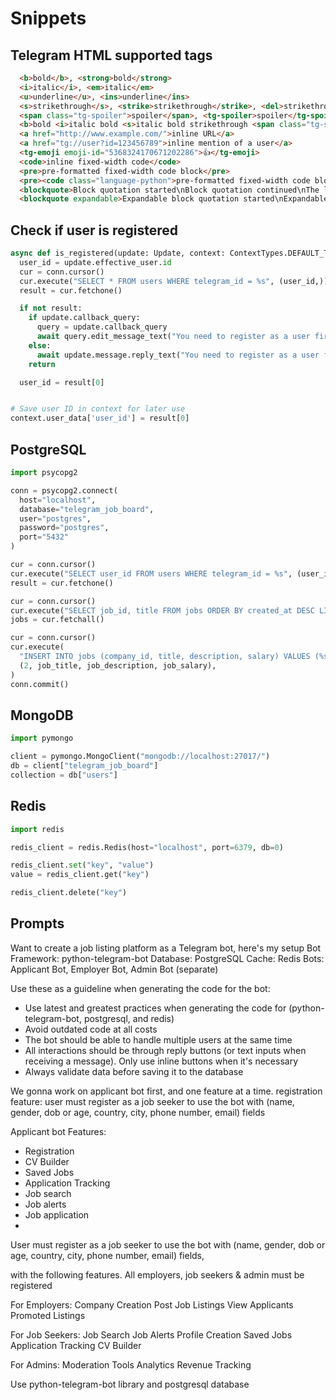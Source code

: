 # Snippets

## Telegram HTML supported tags

```HTML
  <b>bold</b>, <strong>bold</strong>
  <i>italic</i>, <em>italic</em>
  <u>underline</u>, <ins>underline</ins>
  <s>strikethrough</s>, <strike>strikethrough</strike>, <del>strikethrough</del>
  <span class="tg-spoiler">spoiler</span>, <tg-spoiler>spoiler</tg-spoiler>
  <b>bold <i>italic bold <s>italic bold strikethrough <span class="tg-spoiler">italic bold strikethrough spoiler</span></s> <u>underline italic bold</u></i> bold</b>
  <a href="http://www.example.com/">inline URL</a>
  <a href="tg://user?id=123456789">inline mention of a user</a>
  <tg-emoji emoji-id="5368324170671202286">👍</tg-emoji>
  <code>inline fixed-width code</code>
  <pre>pre-formatted fixed-width code block</pre>
  <pre><code class="language-python">pre-formatted fixed-width code block written in the Python programming language</code></pre>
  <blockquote>Block quotation started\nBlock quotation continued\nThe last line of the block quotation</blockquote>
  <blockquote expandable>Expandable block quotation started\nExpandable block quotation continued\nExpandable block quotation continued\nHidden by default part of the block quotation started\nExpandable block quotation continued\nThe last line of the block quotation</blockquote>
```


## Check if user is registered
```py
async def is_registered(update: Update, context: ContextTypes.DEFAULT_TYPE):
  user_id = update.effective_user.id
  cur = conn.cursor()
  cur.execute("SELECT * FROM users WHERE telegram_id = %s", (user_id,))
  result = cur.fetchone()

  if not result:
    if update.callback_query:
      query = update.callback_query
      await query.edit_message_text("You need to register as a user first!")
    else:
      await update.message.reply_text("You need to register as a user first!")
    return

  user_id = result[0]


# Save user ID in context for later use
context.user_data['user_id'] = result[0]
```


## PostgreSQL
```py
import psycopg2

conn = psycopg2.connect(
  host="localhost",
  database="telegram_job_board",
  user="postgres",
  password="postgres",
  port="5432"
)

cur = conn.cursor()
cur.execute("SELECT user_id FROM users WHERE telegram_id = %s", (user_id,))
result = cur.fetchone()

cur = conn.cursor()
cur.execute("SELECT job_id, title FROM jobs ORDER BY created_at DESC LIMIT 5")
jobs = cur.fetchall()

cur = conn.cursor()
cur.execute(
  "INSERT INTO jobs (company_id, title, description, salary) VALUES (%s, %s, %s, %s)",
  (2, job_title, job_description, job_salary),
)
conn.commit()
```


## MongoDB
```py
import pymongo

client = pymongo.MongoClient("mongodb://localhost:27017/")
db = client["telegram_job_board"]
collection = db["users"]
```


## Redis
```py
import redis

redis_client = redis.Redis(host="localhost", port=6379, db=0)

redis_client.set("key", "value")
value = redis_client.get("key")

redis_client.delete("key")
```


## Prompts

Want to create a job listing platform as a Telegram bot, here's my setup
Bot Framework: python-telegram-bot
Database: PostgreSQL
Cache: Redis
Bots: Applicant Bot, Employer Bot, Admin Bot (separate)

Use these as a guideline when generating the code for the bot:
- Use latest and greatest practices when generating the code for (python-telegram-bot, postgresql, and redis)
- Avoid outdated code at all costs
- The bot should be able to handle multiple users at the same time
- All interactions should be through reply buttons (or text inputs when receiving a message). Only use inline buttons when it's necessary
- Always validate data before saving it to the database

We gonna work on applicant bot first, and one feature at a time.
registration feature: user must register as a job seeker to use the bot with (name, gender, dob or age, country, city, phone number, email) fields

<!--  -->

Applicant bot
Features:
- Registration
- CV Builder
- Saved Jobs
- Application Tracking
- Job search
- Job alerts
- Job application
- 

User must register as a job seeker to use the bot with (name, gender, dob or age, country, city, phone number, email) fields, 







with the following features. All employers, job seekers & admin must be registered 

For Employers:
Company Creation
Post Job Listings
View Applicants
Promoted Listings

For Job Seekers:
Job Search
Job Alerts
Profile Creation
Saved Jobs
Application Tracking
CV Builder

For Admins:
Moderation Tools
Analytics
Revenue Tracking

Use python-telegram-bot library and postgresql database